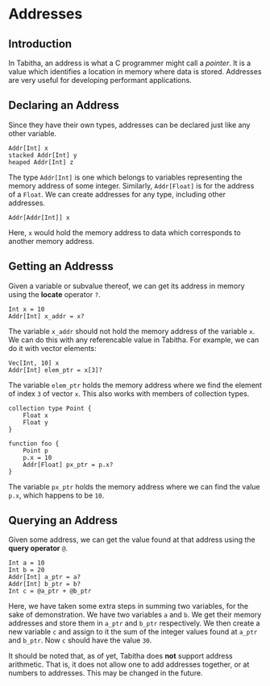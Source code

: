 # Addresses
## Introduction 
In Tabitha, an address is what a C programmer might call a *pointer*. 
It is a value which identifies a location in memory where data is stored. 
Addresses are very useful for developing performant applications. 

## Declaring an Address
Since they have their own types, addresses can be declared just like any other variable. 

    Addr[Int] x
    stacked Addr[Int] y
    heaped Addr[Int] z
    
The type `Addr[Int]` is one which belongs to variables representing the memory address of some integer. 
Similarly, `Addr[Float]` is for the address of a `Float`. 
We can create addresses for any type, including other addresses. 

    Addr[Addr[Int]] x
    
Here, `x` would hold the memory address to data which corresponds to another memory address. 

## Getting an Addresss
Given a variable or subvalue thereof, we can get its address in memory using the **locate** operator `?`. 

    Int x = 10
    Addr[Int] x_addr = x? 
    
The variable `x_addr` should not hold the memory address of the variable `x`. 
We can do this with any referencable value in Tabitha. 
For example, we can do it with vector elements:

    Vec[Int, 10] x
    Addr[Int] elem_ptr = x[3]?
    
The variable `elem_ptr` holds the memory address where we find the element of index `3` of vector `x`.
This also works with members of collection types. 

    collection type Point {
        Float x
        Float y
    }
    
    function foo {
        Point p 
        p.x = 10
        Addr[Float] px_ptr = p.x? 
    }
    
The variable `px_ptr` holds the memory address where we can find the value `p.x`, which happens to be `10`. 

## Querying an Address
Given some address, we can get the value found at that address using the **query operator** `@`. 

    Int a = 10
    Int b = 20
    Addr[Int] a_ptr = a?
    Addr[Int] b_ptr = b?
    Int c = @a_ptr + @b_ptr
    
Here, we have taken some extra steps in summing two variables, for the sake of demonstration. 
We have two variables `a` and `b`. 
We get their memory addresses and store them in `a_ptr` and `b_ptr` respectively. 
We then create a new variable `c` and assign to it the sum of the integer values found at `a_ptr` and `b_ptr`. 
Now `c` should have the value `30`. 

It should be noted that, as of yet, Tabitha does **not** support address arithmetic. 
That is, it does not allow one to add addresses together, or at numbers to addresses. 
This may be changed in the future. 

